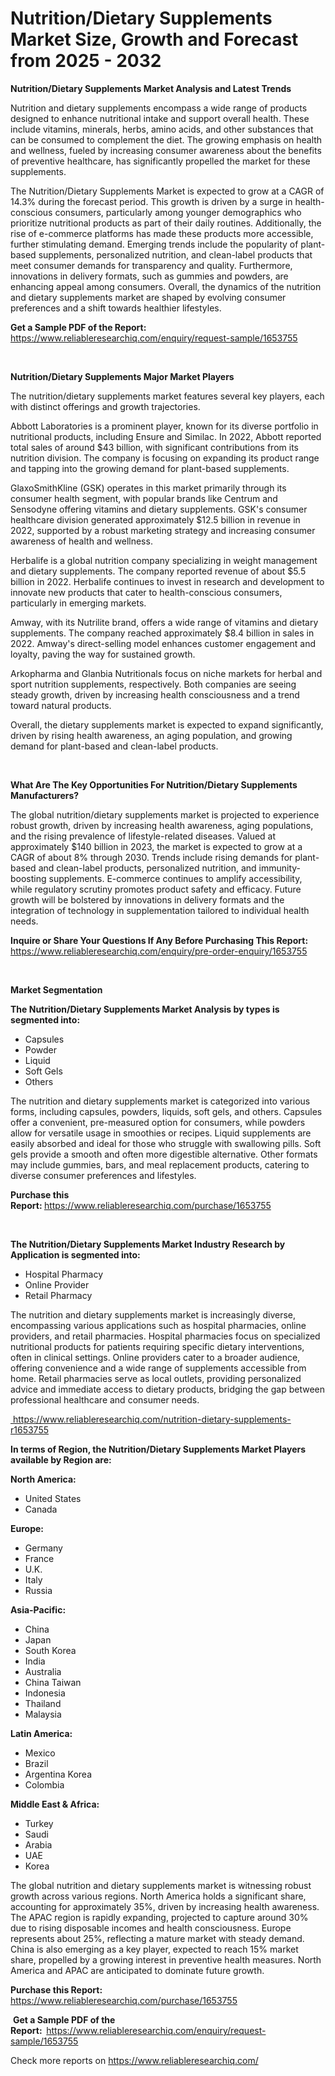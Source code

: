 <p><h1>Nutrition/Dietary Supplements Market Size, Growth and Forecast from 2025 - 2032</h1></p><p><strong>Nutrition/Dietary Supplements Market Analysis and Latest Trends</strong></p>
<p><p>Nutrition and dietary supplements encompass a wide range of products designed to enhance nutritional intake and support overall health. These include vitamins, minerals, herbs, amino acids, and other substances that can be consumed to complement the diet. The growing emphasis on health and wellness, fueled by increasing consumer awareness about the benefits of preventive healthcare, has significantly propelled the market for these supplements.</p><p>The Nutrition/Dietary Supplements Market is expected to grow at a CAGR of 14.3% during the forecast period. This growth is driven by a surge in health-conscious consumers, particularly among younger demographics who prioritize nutritional products as part of their daily routines. Additionally, the rise of e-commerce platforms has made these products more accessible, further stimulating demand. Emerging trends include the popularity of plant-based supplements, personalized nutrition, and clean-label products that meet consumer demands for transparency and quality. Furthermore, innovations in delivery formats, such as gummies and powders, are enhancing appeal among consumers. Overall, the dynamics of the nutrition and dietary supplements market are shaped by evolving consumer preferences and a shift towards healthier lifestyles.</p></p>
<p><strong>Get a Sample PDF of the Report:&nbsp;</strong> <a href="https://www.reliableresearchiq.com/enquiry/request-sample/1653755?utm_campaign=2716&utm_medium=2&utm_source=Github&utm_content=ia&utm_term=09032025&utm_id=nutritiondietary-supplements">https://www.reliableresearchiq.com/enquiry/request-sample/1653755</a></p>
<p>&nbsp;</p>
<p><strong>Nutrition/Dietary Supplements Major Market Players</strong></p>
<p><p>The nutrition/dietary supplements market features several key players, each with distinct offerings and growth trajectories. </p><p>Abbott Laboratories is a prominent player, known for its diverse portfolio in nutritional products, including Ensure and Similac. In 2022, Abbott reported total sales of around $43 billion, with significant contributions from its nutrition division. The company is focusing on expanding its product range and tapping into the growing demand for plant-based supplements.</p><p>GlaxoSmithKline (GSK) operates in this market primarily through its consumer health segment, with popular brands like Centrum and Sensodyne offering vitamins and dietary supplements. GSK's consumer healthcare division generated approximately $12.5 billion in revenue in 2022, supported by a robust marketing strategy and increasing consumer awareness of health and wellness.</p><p>Herbalife is a global nutrition company specializing in weight management and dietary supplements. The company reported revenue of about $5.5 billion in 2022. Herbalife continues to invest in research and development to innovate new products that cater to health-conscious consumers, particularly in emerging markets.</p><p>Amway, with its Nutrilite brand, offers a wide range of vitamins and dietary supplements. The company reached approximately $8.4 billion in sales in 2022. Amway's direct-selling model enhances customer engagement and loyalty, paving the way for sustained growth.</p><p>Arkopharma and Glanbia Nutritionals focus on niche markets for herbal and sport nutrition supplements, respectively. Both companies are seeing steady growth, driven by increasing health consciousness and a trend toward natural products.</p><p>Overall, the dietary supplements market is expected to expand significantly, driven by rising health awareness, an aging population, and growing demand for plant-based and clean-label products.</p></p>
<p>&nbsp;</p>
<p><strong>What Are The Key Opportunities For Nutrition/Dietary Supplements Manufacturers?</strong></p>
<p><p>The global nutrition/dietary supplements market is projected to experience robust growth, driven by increasing health awareness, aging populations, and the rising prevalence of lifestyle-related diseases. Valued at approximately $140 billion in 2023, the market is expected to grow at a CAGR of about 8% through 2030. Trends include rising demands for plant-based and clean-label products, personalized nutrition, and immunity-boosting supplements. E-commerce continues to amplify accessibility, while regulatory scrutiny promotes product safety and efficacy. Future growth will be bolstered by innovations in delivery formats and the integration of technology in supplementation tailored to individual health needs.</p></p>
<p><strong>Inquire or Share Your Questions If Any Before Purchasing This Report:</strong> <a href="https://www.reliableresearchiq.com/enquiry/pre-order-enquiry/1653755?utm_campaign=2716&utm_medium=2&utm_source=Github&utm_content=ia&utm_term=09032025&utm_id=nutritiondietary-supplements">https://www.reliableresearchiq.com/enquiry/pre-order-enquiry/1653755</a></p>
<p>&nbsp;</p>
<p><strong>Market Segmentation</strong></p>
<p><strong>The Nutrition/Dietary Supplements Market Analysis by types is segmented into:</strong></p>
<p><ul><li>Capsules</li><li>Powder</li><li>Liquid</li><li>Soft Gels</li><li>Others</li></ul></p>
<p><p>The nutrition and dietary supplements market is categorized into various forms, including capsules, powders, liquids, soft gels, and others. Capsules offer a convenient, pre-measured option for consumers, while powders allow for versatile usage in smoothies or recipes. Liquid supplements are easily absorbed and ideal for those who struggle with swallowing pills. Soft gels provide a smooth and often more digestible alternative. Other formats may include gummies, bars, and meal replacement products, catering to diverse consumer preferences and lifestyles.</p></p>
<p><strong>Purchase this Report:&nbsp;</strong><a href="https://www.reliableresearchiq.com/purchase/1653755?utm_campaign=2716&utm_medium=2&utm_source=Github&utm_content=ia&utm_term=09032025&utm_id=nutritiondietary-supplements">https://www.reliableresearchiq.com/purchase/1653755</a></p>
<p>&nbsp;</p>
<p><strong>The Nutrition/Dietary Supplements Market Industry Research by Application is segmented into:</strong></p>
<p><ul><li>Hospital Pharmacy</li><li>Online Provider</li><li>Retail Pharmacy</li></ul></p>
<p><p>The nutrition and dietary supplements market is increasingly diverse, encompassing various applications such as hospital pharmacies, online providers, and retail pharmacies. Hospital pharmacies focus on specialized nutritional products for patients requiring specific dietary interventions, often in clinical settings. Online providers cater to a broader audience, offering convenience and a wide range of supplements accessible from home. Retail pharmacies serve as local outlets, providing personalized advice and immediate access to dietary products, bridging the gap between professional healthcare and consumer needs.</p></p>
<p><a href="https://www.reliableresearchiq.com/nutrition-dietary-supplements-r1653755?utm_campaign=2716&utm_medium=2&utm_source=Github&utm_content=ia&utm_term=09032025&utm_id=nutritiondietary-supplements">&nbsp;https://www.reliableresearchiq.com/nutrition-dietary-supplements-r1653755</a></p>
<p><strong>In terms of Region, the Nutrition/Dietary Supplements Market Players available by Region are:</strong></p>
<p>
    <p> <strong> North America: </strong>
        <ul>
            <li>United States</li>
            <li>Canada</li>
        </ul>
        </p> 
    <p> <strong> Europe: </strong>
        <ul>
            <li>Germany</li>
            <li>France</li>
            <li>U.K.</li>
            <li>Italy</li>
            <li>Russia</li>
        </ul>
        </p> 
    <p> <strong> Asia-Pacific: </strong>
        <ul>
            <li>China</li>
            <li>Japan</li>
            <li>South Korea</li>
            <li>India</li>
            <li>Australia</li>
            <li>China Taiwan</li>
            <li>Indonesia</li>
            <li>Thailand</li>
            <li>Malaysia</li>
        </ul>
        </p> 
    <p> <strong> Latin America: </strong>
        <ul>
            <li>Mexico</li>
            <li>Brazil</li>
            <li>Argentina Korea</li>
            <li>Colombia</li>
        </ul>
        </p> 
    <p> <strong> Middle East & Africa: </strong>
        <ul>
            <li>Turkey</li>
            <li>Saudi</li>
            <li>Arabia</li>
            <li>UAE</li>
            <li>Korea</li>
        </ul>
    </p>
    </p>
<p><p>The global nutrition and dietary supplements market is witnessing robust growth across various regions. North America holds a significant share, accounting for approximately 35%, driven by increasing health awareness. The APAC region is rapidly expanding, projected to capture around 30% due to rising disposable incomes and health consciousness. Europe represents about 25%, reflecting a mature market with steady demand. China is also emerging as a key player, expected to reach 15% market share, propelled by a growing interest in preventive health measures. North America and APAC are anticipated to dominate future growth.</p></p>
<p><strong>Purchase this Report: </strong><a href="https://www.reliableresearchiq.com/purchase/1653755?utm_campaign=2716&utm_medium=2&utm_source=Github&utm_content=ia&utm_term=09032025&utm_id=nutritiondietary-supplements">https://www.reliableresearchiq.com/purchase/1653755</a></p>
<p>&nbsp;<strong>Get a Sample PDF of the Report:&nbsp;&nbsp;</strong><a href="https://www.reliableresearchiq.com/enquiry/request-sample/1653755?utm_campaign=2716&utm_medium=2&utm_source=Github&utm_content=ia&utm_term=09032025&utm_id=nutritiondietary-supplements">https://www.reliableresearchiq.com/enquiry/request-sample/1653755</a></p>
<p><strong></strong></p>
<p>Check more reports on <a href="https://www.reliableresearchiq.com/?utm_campaign=2716&utm_medium=2&utm_source=Github&utm_content=ia&utm_term=09032025&utm_id=nutritiondietary-supplements">https://www.reliableresearchiq.com/</a></p>